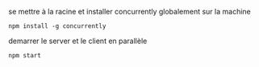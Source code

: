 se mettre à la racine et installer concurrently globalement sur la machine
```shell
npm install -g concurrently
```

demarrer le server et le client en parallèle
```shell
npm start
```